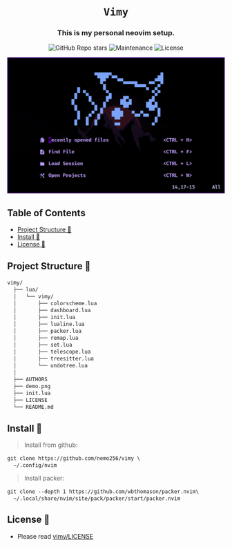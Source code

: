 <div align="center">

# `Vimy`

<h3>
  This is my personal neovim setup.
</h3>

<!-- Badges -->
![GitHub Repo stars](https://img.shields.io/github/stars/nemo256/vimy?style=for-the-badge)
![Maintenance](https://shields.io/maintenance/yes/2022?style=for-the-badge)
![License](https://shields.io/github/license/nemo256/vimy?style=for-the-badge)

<!-- Demo image -->
![Demo](demo.png)

</div>

<!-- TABLE OF CONTENTS -->
## Table of Contents

* [Project Structure 📁](#project-structure)
* [Install 🔨](#install)
* [License 📑](#license)

## Project Structure 📁
```
vimy/
  ├── lua/
  │   └── vimy/
  │       ├── colorscheme.lua
  │       ├── dashboard.lua
  │       ├── init.lua
  │       ├── lualine.lua
  │       ├── packer.lua
  │       ├── remap.lua
  │       ├── set.lua
  │       ├── telescope.lua
  │       ├── treesitter.lua
  │       └── undotree.lua
  │
  ├── AUTHORS
  ├── demo.png
  ├── init.lua
  ├── LICENSE
  └── README.md
```

## Install 🔨
> Install from github: 
```shell
git clone https://github.com/nemo256/vimy \
  ~/.config/nvim
```

> Install packer: 
```shell
git clone --depth 1 https://github.com/wbthomason/packer.nvim\
  ~/.local/share/nvim/site/pack/packer/start/packer.nvim
```
## License 📑
- Please read [vimy/LICENSE](https://github.com/nemo256/vimy/blob/master/LICENSE)
